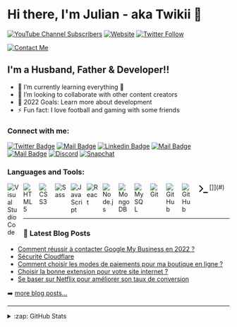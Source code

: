 # Hi there, I'm Julian - aka Twikii 👋 

[![YouTube Channel Subscribers](https://img.shields.io/youtube/channel/subscribers/UCGNhqw3O0e3v9rsYfONq-tg?logo=youtube&logoColor=red&style=for-the-badge)][youtube]
[![Website](https://img.shields.io/website?label=CodixWeb.be&style=for-the-badge&url=https%3A%2F%2Fcodixweb.be)](https://codixweb.be)
[![Twitter Follow](https://img.shields.io/twitter/follow/_julianofficial?color=1DA1F2&logo=twitter&style=for-the-badge)](https://twitter.com/intent/follow?original_referer=https%3A%2F%2Fgithub.com%2FTwikii&screen_name=CodixWeb)

[![Contact Me](https://img.shields.io/badge/-Contact%20Me%20%E2%86%92-gray.svg?colorB=ff652f&style=for-the-badge)](https://www.codixweb.be/contact)


## I'm a Husband, Father & Developer!!

- 🌱 I’m currently learning everything 🤣
- 👯 I’m looking to collaborate with other content creators
- 🥅 2022 Goals: Learn more about development
- ⚡ Fun fact: I love football and gaming with some friends

### Connect with me:

[![Twitter Badge](https://img.shields.io/badge/-@_JulianOfficial-1ca0f1?style=flat&labelColor=1ca0f1&logo=twitter&logoColor=white&link=https://twitter.com/_JulianOfficial)](https://twitter.com/_JulianOfficial) [![Mail Badge](https://img.shields.io/badge/-Twikii-e74c3c?style=flat&labelColor=e74c3c&logo=youtube&logoColor=white)](https://www.youtube.com/c/Twikiiofficial) [![Linkedin Badge](https://img.shields.io/badge/-Julian-0e76a8?style=flat&labelColor=0e76a8&logo=linkedin&logoColor=white)](https://www.linkedin.com/in/julianalbiarfernandez/) [![Mail Badge](https://img.shields.io/badge/-@_JulianOfficial-e84393?style=flat&labelColor=e84393&logo=instagram&logoColor=white)](https://www.instagram.com/_JulianOfficial) [![Mail Badge](https://img.shields.io/badge/-julian@codixweb.be-c0392b?style=flat&labelColor=c0392b&logo=gmail&logoColor=white)](mailto:julian@codixweb.be) [![Discord](https://img.shields.io/badge/-TeamTwikii-9A9A9A?style=flat&labelColor=9A9A9A&logo=discord&logoColor=white)](https://discordapp.com/invite/twikii) [![Snapchat](https://img.shields.io/badge/-@Julian.official-282828?style=flat&labelColor=282828&logo=snapchat&logoColor=white)](https://www.snapchat.com/add/Julian.official)

### Languages and Tools:

[<img align="left" alt="Visual Studio Code" width="26px" src="https://cdn.jsdelivr.net/gh/devicons/devicon/icons/vscode/vscode-original.svg" style="padding-right:10px;" />](#)
[<img align="left" alt="HTML5" width="26px" src="https://cdn.jsdelivr.net/gh/devicons/devicon/icons/html5/html5-original.svg" style="padding-right:10px;" />](#)
[<img align="left" alt="CSS3" width="26px" src="https://cdn.jsdelivr.net/gh/devicons/devicon/icons/css3/css3-original.svg" style="padding-right:10px;" />](#)
[<img align="left" alt="Sass" width="26px" src="https://cdn.jsdelivr.net/gh/devicons/devicon/icons/sass/sass-original.svg" style="padding-right:10px;" />](#)
[<img align="left" alt="JavaScript" width="26px" src="https://cdn.jsdelivr.net/gh/devicons/devicon/icons/javascript/javascript-original.svg" style="padding-right:10px;" />](#)
[<img align="left" alt="React" width="26px" src="https://cdn.jsdelivr.net/gh/devicons/devicon/icons/react/react-original.svg" style="padding-right:10px;" />](#)
[<img align="left" alt="Node.js" width="26px" src="https://cdn.jsdelivr.net/gh/devicons/devicon/icons/nodejs/nodejs-original.svg" style="padding-right:10px;" />]](#)
[<img align="left" alt="MongoDB" width="26px" src="https://cdn.jsdelivr.net/gh/devicons/devicon/icons/mongodb/mongodb-original.svg" style="padding-right:10px;" />](#)
[<img align="left" alt="MySQL" width="26px" src="https://cdn.jsdelivr.net/gh/devicons/devicon/icons/mysql/mysql-original.svg" style="padding-right:10px;" />](#)
[<img align="left" alt="Git" width="26px" src="https://cdn.jsdelivr.net/gh/devicons/devicon/icons/git/git-original.svg" style="padding-right:10px;" />](#)
[<img align="left" alt="GitHub" width="26px" src="https://user-images.githubusercontent.com/3369400/139447912-e0f43f33-6d9f-45f8-be46-2df5bbc91289.png" style="padding-right:10px;" />](#)
[<img align="left" alt="GitHub" width="26px" src="https://user-images.githubusercontent.com/3369400/139448065-39a229ba-4b06-434b-bc67-616e2ed80c8f.png" style="padding-right:10px;" />](#)
[<img align="left" alt="Terminal" width="26px" src="./img/terminal-light.svg" />](#)
[<img align="left" alt="Terminal" width="26px" src="./img/terminal-dark.svg" />](#)

<br />
<br />

---

### 📕 Latest Blog Posts

<!-- BLOG-POST-LIST:START -->
- [Comment réussir à contacter Google My Business en 2022 ?](https://www.codixweb.be/comment-reussir-a-contacter-google-my-business-en-2022/)
- [Sécurité Cloudflare](https://www.codixweb.be/securite-cloudflare/)
- [Comment choisir les modes de paiements pour ma boutique en ligne ?](https://www.codixweb.be/comment-choisir-les-modes-de-paiements-pour-ma-boutique-en-ligne/)
- [Choisir la bonne extension pour votre site internet ?](https://www.codixweb.be/choisir-la-bonne-extension-pour-votre-site-internet/)
- [Se baser sur Netflix pour améliorer son taux de conversion](https://www.codixweb.be/se-baser-sur-netflix-pour-ameliorer-son-taux-de-conversion/)
<!-- BLOG-POST-LIST:END -->

➡️ [more blog posts...](https://www.codixweb.be/blog/)

---

<details>
  <summary>:zap: GitHub Stats</summary>

  <img align="left" alt="Twikii's GitHub Stats" src="https://github-readme-stats.vercel.app/api?username=Twikii&show_icons=true&hide_border=false&title_color=ff652f&icon_color=FFE400&bg_color=09131B&text_color=ffffff&border_color=0c1a25" />

</details>

[website]: https://codixweb.be
[twitter]: https://twitter.com/_JulianOfficial
[youtube]: https://youtube.com/Twikiiofficial
[instagram]: https://instagram.com/_JulianOfficial
[linkedin]: https://linkedin.com/in/julianalbiarfernandez
